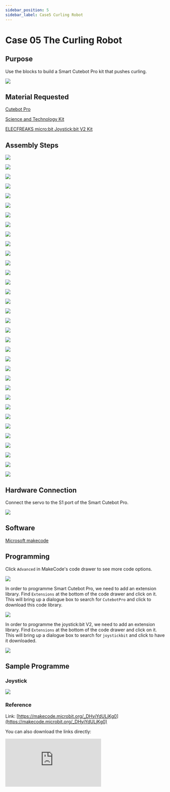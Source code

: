 ```yaml
---
sidebar_position: 5
sidebar_label: Case5 Curling Robot
---
```


# Case 05 The Curling Robot

## Purpose


Use the blocks to build a Smart Cutebot Pro kit that pushes curling.


![](./images/cutebot-pro-extended-case-05-01.png)


##  Material Requested

[Cutebot Pro](https://www.elecfreaks.com/elecfreaks-smart-cutebot-pro-programming-robot-car-for-micro-bit.html)

[Science and Technology Kit](https://shop.elecfreaks.com/products/elecfreaks-tpbot-science-and-technology-pack?_pos=3&_sid=11fe49ca3&_ss=r)

[ELECFREAKS micro:bit Joystick:bit V2 Kit](https://www.elecfreaks.com/joystick-bit-2-kit-for-micro-bit.html)



## Assembly Steps

![](./images/cutebot-pro-extended-case-step-05-01.png)

![](./images/cutebot-pro-extended-case-step-05-02.png)

![](./images/cutebot-pro-extended-case-step-05-03.png)

![](./images/cutebot-pro-extended-case-step-05-04.png)

![](./images/cutebot-pro-extended-case-step-05-05.png)

![](./images/cutebot-pro-extended-case-step-05-06.png)

![](./images/cutebot-pro-extended-case-step-05-07.png)

![](./images/cutebot-pro-extended-case-step-05-08.png)

![](./images/cutebot-pro-extended-case-step-05-09.png)

![](./images/cutebot-pro-extended-case-step-05-10.png)

![](./images/cutebot-pro-extended-case-step-05-11.png)

![](./images/cutebot-pro-extended-case-step-05-12.png)

![](./images/cutebot-pro-extended-case-step-05-13.png)

![](./images/cutebot-pro-extended-case-step-05-14.png)

![](./images/cutebot-pro-extended-case-step-05-15.png)

![](./images/cutebot-pro-extended-case-step-05-16.png)

![](./images/cutebot-pro-extended-case-step-05-17.png)

![](./images/cutebot-pro-extended-case-step-05-18.png)

![](./images/cutebot-pro-extended-case-step-05-19.png)

![](./images/cutebot-pro-extended-case-step-05-20.png)

![](./images/cutebot-pro-extended-case-step-05-21.png)

![](./images/cutebot-pro-extended-case-step-05-22.png)

![](./images/cutebot-pro-extended-case-step-05-23.png)

![](./images/cutebot-pro-extended-case-step-05-24.png)

![](./images/cutebot-pro-extended-case-step-05-25.png)

![](./images/cutebot-pro-extended-case-step-05-26.png)

![](./images/cutebot-pro-extended-case-step-05-27.png)

![](./images/cutebot-pro-extended-case-step-05-28.png)

![](./images/cutebot-pro-extended-case-step-05-29.png)

![](./images/cutebot-pro-extended-case-step-05-30.png)

![](./images/cutebot-pro-extended-case-step-05-31.png)

![](./images/cutebot-pro-extended-case-step-05-32.png)

![](./images/cutebot-pro-extended-case-step-05-33.png)

![](./images/cutebot-pro-extended-case-step-05-34.png)

## Hardware Connection

Connect the servo to the S1 port of the Smart Cutebot Pro.

![](./images/cutebot-pro-extended-case-03-02.png)


## Software

[Microsoft makecode](https://makecode.microbit.org/#)


##  Programming


Click `Advanced` in MakeCode's code drawer to see more code options.

![](./images/cutebot-pro-extended-case-02-03.png)

In order to programme Smart Cutebot Pro, we need to add an extension library. Find `Extensions` at the bottom of the code drawer and click on it. This will bring up a dialogue box to search for `CutebotPro` and click to download this code library.

![](./images/cutebot-pro-extended-case-02-04.png)

In order to programme the joystick:bit V2, we need to add an extension library. Find `Extensions` at the bottom of the code drawer and click on it. This will bring up a dialogue box to search for `joystickbit` and click to have it downloaded.

![](./images/cutebot-pro-extended-case-02-05.png)


##  Sample Programme

### Joystick

![](./images/cutebot-pro-extended-case-02-06.png)


### Reference

Link: [https://makecode.microbit.org/_DHyiYdULjKg0](https://makecode.microbit.org/_DHyiYdULjKg0)

You can also download the links directly:

<div
    style={{
        position: 'relative',
        paddingBottom: '60%',
        overflow: 'hidden',
    }}
>
    <iframe
        src="https://makecode.microbit.org/_DHyiYdULjKg0"
        frameborder="0"
        sandbox="allow-popups allow-forms allow-scripts allow-same-origin"
        style={{
            position: 'absolute',
            width: '100%',
            height: '100%',
        }}
    />
</div>

###  Cutebot Pro

![](./images/cutebot-pro-extended-case-05-07.png)


### Reference

Link: [https://makecode.microbit.org/_dJEd2JUesXHy](https://makecode.microbit.org/_dJEd2JUesXHy)

You can also download the links directly:

<div
    style={{
        position: 'relative',
        paddingBottom: '60%',
        overflow: 'hidden',
    }}
>
    <iframe
        src="https://makecode.microbit.org/_dJEd2JUesXHy"
        frameborder="0"
        sandbox="allow-popups allow-forms allow-scripts allow-same-origin"
        style={{
            position: 'absolute',
            width: '100%',
            height: '100%',
        }}
    />
</div>

## Result


Control the travelling route of the cart through the joystick, and press the joystick button C to control the cart to push out the curling pot.

![](./images/cutebot-pro-extended-case-05.gif)


## Expanded Knowledge

*** History and Development of Curling ***

Curling is a team sport played on ice to skate stones to a target area. Below is an overview of the history and development of curling:

Origins:
The origins of curling can be traced back to ancient Scotland. It is believed that the Scots began playing the game of skating stones on ice in the 16th century, which can be considered a precursor to curling. The earliest curling competitions date back to the late 18th century, when such competitions began to be organised amongst Scottish farmers and fishermen.

Development:
Curling became popular in Scotland's urban and rural communities in the early 19th century, and an important milestone in the sport was reached in 1820 when the first curling club was founded in Egyptlie, Scotland. As curling became more popular, each region of Scotland established its own curling club.

Internationalisation:
Curling began to spread to other countries in the late 19th and early 20th centuries. Canada became an important development for curling, with Canadians introducing the sport to North America and establishing their own rules for curling. curling was first introduced as a performance sport at the Olympic Games in 1908, but did not become an official Olympic sport until the first Winter Olympics in 1924.

The World Curling Federation (WCF) was founded in 1958 to unify and govern the sport of curling worldwide. Since then, curling has grown rapidly around the world, with countries establishing their own curling organisations and clubs. Today, curling is a global ice sport, with many international competitions and tournaments held each year, including World Championships and the Winter Olympics.

Developments in technology and equipment:
Over time, curling technology and equipment have evolved. Stones have become more advanced in design, with special materials and coatings used to improve skating performance. The maintenance of curling rinks and the treatment of the ice have also become more specialised to ensure fairness and a high level of play.

The growth of curling has also included a variety of youth and amateur competitions, as well as promotional and popularisation activities. The sport is attracting more and more people and has a large fan base worldwide.

Overall, curling has evolved over the centuries, from its origins in Scotland to becoming an international ice sport. It has continued to advance in terms of technology, rules and organisation, attracting athletes and spectators from all over the world.
